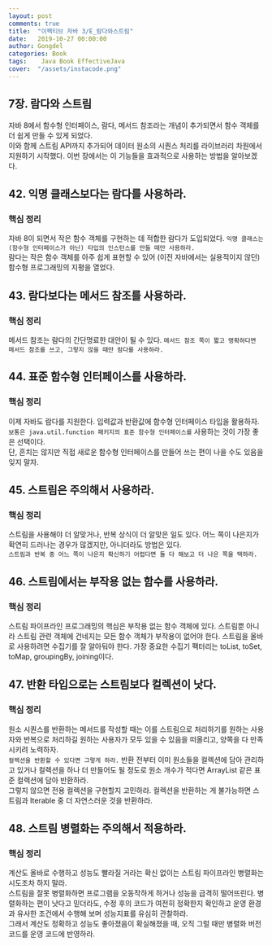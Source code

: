 ```yaml
---
layout: post
comments: true
title:  "이펙티브 자바 3/E_람다와스트림"
date:   2019-10-27 00:00:00
author: Gongdel
categories: Book
tags:	 Java Book EffectiveJava
cover:  "/assets/instacode.png"
---
```

## 7장. 람다와 스트림
자바 8에서 함수형 인터페이스, 람다, 메서드 참조라는 개념이 추가되면서 함수 객체를 더 쉽게 만들 수 있게 되었다.  
이와 함께 스트림 API까지 추가되어 데이터 원소의 시퀀스 처리를 라이브러리 차원에서 지원하기 시작했다. 이번 장에서는 이 기능들을 효과적으로 사용하는 방법을 알아보겠다.  

## 42. 익명 클래스보다는 람다를 사용하라.
### 핵심 정리
자바 8이 되면서 작은 함수 객체를 구현하는 데 적합한 람다가 도입되었다. `익명 클래스는 (함수형 인터페이스가 아닌) 타입의 인스턴스를 만들 때만 사용하라.`  
람다는 작은 함수 객체를 아주 쉽게 표현할 수 있어 (이전 자바에서는 실용적이지 않던) 함수형 프로그래밍의 지평을 열었다.

## 43. 람다보다는 메서드 참조를 사용하라.
### 핵심 정리
메서드 참조는 람다의 간단명료한 대안이 될 수 있다. `메서드 참조 쪽이 짧고 명확하다면 메서드 참조를 쓰고, 그렇지 않을 때만 람다를 사용하라.`

## 44. 표준 함수형 인터페이스를 사용하라.
### 핵심 정리
이제 자바도 람다를 지원한다. 입력값과 반환값에 함수형 인터페이스 타입을 활용하자. `보통은 java.util.function 패키지의 표준 함수형 인터페이스를` 사용하는 것이 가장 좋은 선택이다.  
단, 흔치는 않지만 직접 새로운 함수형 인터페이스를 만들어 쓰는 편이 나을 수도 있음을 잊지 말자.

## 45. 스트림은 주의해서 사용하라.
### 핵심 정리
스트림을 사용해야 더 알맞거나, 반복 상식이 더 알맞은 일도 있다. 어느 쪽이 나은지가 확연히 드러나는 경우가 많겠지만, 아니더라도 방법은 있다.  
`스트림과 반복 중 어느 쪽이 나은지 확신하기 어렵다면 둘 다 해보고 더 나은 쪽을 택하라.`

## 46. 스트림에서는 부작용 없는 함수를 사용하라.
### 핵심 정리
스트림 파이프라인 프로그래밍의 핵심은 부작용 없는 함수 객체에 있다. 스트림뿐 아니라 스트림 관련 객체에 건네지는 모든 함수 객체가 부작용이 없어야 한다.
스트림을 올바로 사용하려면 수집기를 잘 알아둬야 한다. 
가장 중요한 수집기 팩터리는 toList, toSet, toMap, groupingBy, joining이다.

## 47. 반환 타입으로는 스트림보다 컬렉션이 낫다.
### 핵심 정리
원소 시퀀스를 반환하는 메서드를 작성할 때는 이를 스트림으로 처리하기를 원하는 사용자와 반복으로 처리하길 원하는 사용자가 모두 있을 수 있음을 떠올리고, 양쪽을 다 만족시키려 노력하자.  
`컬렉션을 반환할 수 있다면 그렇게 하라.`  반환 전부터 이미 원소들을 컬렉션에 담아 관리하고 있거나 컬렉션을 하나 더 만들어도 될 정도로 원소 개수가 적다면 ArrayList 같은 표준 컬렉션에 담아 반환하라.  
그렇지 않으면 전용 컬렉션을 구현할지 고민하라. 컬렉션을 반환하는 게 불가능하면 스트림과 Iterable 중 더 자연스러운 것을 반환하라.  

## 48. 스트림 병렬화는 주의해서 적용하라.
### 핵심 정리
계산도 올바로 수행하고 성능도 빨라질 거라는 확신 없이는 스트림 파이프라인 병렬화는 시도조차 하지 말라.  
스트림을 잘못 병렬화하면 프로그램을 오동작하게 하거나 성능을 급격히 떨어뜨린다. 병렬화하는 편이 낫다고 믿더라도, 수정 후의 코드가 여전히 정확한지 확인하고 운영 환경과 유사한 조건에서 수행해 보며 성능지표를 유심히 관찰하라.  
그래서 계산도 정확하고 성능도 좋아졌음이 확실해졌을 때, 오직 그럴 때만 병렬화 버전 코드를 운영 코드에 반영하라.
